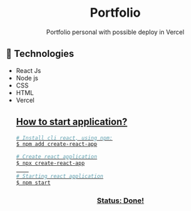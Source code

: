 <h1 align="center"> Portfolio </h1>
<p align="center"> Portfolio personal with possible deploy in Vercel</p>

<h2>🚀 Technologies</h2>
<ul>
<li>
React Js
</li>	
<li>
Node js
</li>
<li>
CSS
</li>
<li>
HTML
</li>
<li>
Vercel
</li>
<u>
	
<h2> How to start application?</h2>
	
```bash
# Install cli react, using npm:
$ npm add create-react-app

# Create react application
$ npx create-react-app
	
# Starting react application
$ npm start
```

<h3 align="center"> 
	Status: Done!
</h3>
